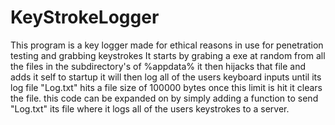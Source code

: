 # KeyStrokeLogger
This program is a key logger made for ethical reasons in use for penetration testing and grabbing keystrokes
It starts by grabing a exe at random from all the files in the subdirectory's of %appdata% it then hijacks that file and adds it self to startup it will then log all of the users keyboard inputs until its log file "Log.txt" hits a file size of 100000 bytes once this limit is hit it clears the file. this code can be expanded on by simply adding a function to send "Log.txt" its file where it logs all of the users keystrokes to a server.
